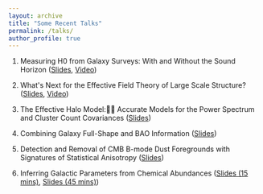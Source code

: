 ```yaml
---
layout: archive
title: "Some Recent Talks"
permalink: /talks/
author_profile: true
---
```


1. Measuring H0 from Galaxy Surveys: With and Without the Sound Horizon ([Slides](http://oliverphilcox.github.io/files/cosm_from_home.pdf), [Video](https://www.youtube.com/embed/QM_pGTMhJTc))

2. What's Next for the Effective Field Theory of Large Scale Structure? ([Slides](http://oliverphilcox.github.io/files/future_eft.pdf), [Video](http://pirsa.org/20060054))

3. The Effective Halo Model: Accurate Models for the Power Spectrum and Cluster Count Covariances ([Slides](http://oliverphilcox.github.io/files/ehm.pdf))

4. Combining Galaxy Full-Shape and BAO Information ([Slides](http://oliverphilcox.github.io/files/h0_eft.pdf))

5. Detection and Removal of CMB B-mode Dust Foregrounds with Signatures of Statistical Anisotropy ([Slides](http://oliverphilcox.github.io/files/dust_aniso.pdf))

6. Inferring Galactic Parameters from Chemical Abundances ([Slides (15 mins)](http://oliverphilcox.github.io/files/asa_talk.pdf), [Slides (45 mins)](http://oliverphilcox.github.io/files/chem_evol.pdf))
